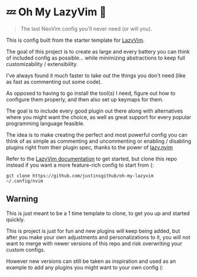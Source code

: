 # 💤 Oh My LazyVim 🔌

> The last NeoVim config you'll never need (or will you).

This is config built from the starter template for [LazyVim](https://github.com/LazyVim/LazyVim).

The goal of this project is to create as large and every battery you can think of included config as possible... while minimizing abstractions to keep full customizability / extensibility.

I've always found it much faster to take out the things you don't need (like as fast as commenting out some code).

As opposed to having to go install the tool(s) I need, figure out how to configure them properly, and then also set up keymaps for them.

The goal is to include every good plugin out there along with alternatives where you might want the choice, as well as great support for every popular programming language feasible.

The idea is to make creating the perfect and most powerful config you can think of as simple as commenting and uncommenting or enabling / disabling plugins right from their plugin spec, thanks to the power of [lazy.nvim](https://github.com/folke/lazy.nvim)

Refer to the [LazyVim documentation](https://lazyvim.github.io/installation) to get started, but clone this repo instead if you want a more feature-rich config to start from (:

`git clone https://github.com/justinsgithub/oh-my-lazyvim ~/.config/nvim`

## Warning

This is just meant to be a 1 time template to clone, to get you up and started quickly. 

This is project is just for fun and new plugins will keep being added, but after you make your own adjustments and personalizations to it, you will not want to merge with newer versions of this repo and risk overwriting your custom configs.

However new versions can still be taken as inspiration and used as an example to add any plugins you might want to your own config (:
